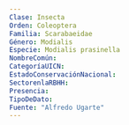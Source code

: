 ```yaml
---
Clase: Insecta
Orden: Coleoptera
Familia: Scarabaeidae
Género: Modialis
Especie: Modialis prasinella
NombreComún: 
CategoríaUICN: 
EstadoConservaciónNacional: 
SectorenlaRBHH: 
Presencia: 
TipoDeDato: 
Fuente: "Alfredo Ugarte"
---
```

